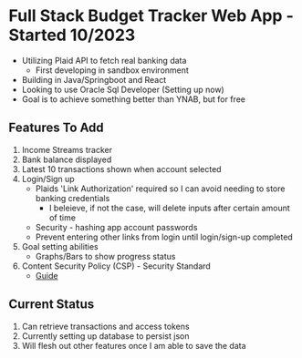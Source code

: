 # Full Stack Budget Tracker Web App - Started 10/2023
  * Utilizing Plaid API to fetch real banking data
      * First developing in sandbox environment
  * Building in Java/Springboot and React
  * Looking to use Oracle Sql Developer (Setting up now)
  * Goal is to achieve something better than YNAB, but for free

## Features To Add
1. Income Streams tracker
2. Bank balance displayed
3. Latest 10 transactions shown when account selected
4. Login/Sign up
    * Plaids 'Link Authorization' required so I can avoid needing to store banking credentials
       * I beleieve, if not the case, will delete inputs after certain amount of time
    * Security - hashing app account passwords
    * Prevent entering other links from login until login/sign-up completed
5. Goal setting abilities
    * Graphs/Bars to show progress status
6. Content Security Policy (CSP) - Security Standard
    * [Guide](https://www.stackhawk.com/blog/spring-content-security-policy-guide-what-it-is-and-how-to-enable-it/#:~:text=Luckily%2C%20it's%20pretty%20simple%20to,a%20configuration%20that%20enables%20CSP.)
  

## Current Status
1. Can retrieve transactions and access tokens
2. Currently setting up database to persist json
3. Will flesh out other features once I am able to save the data
